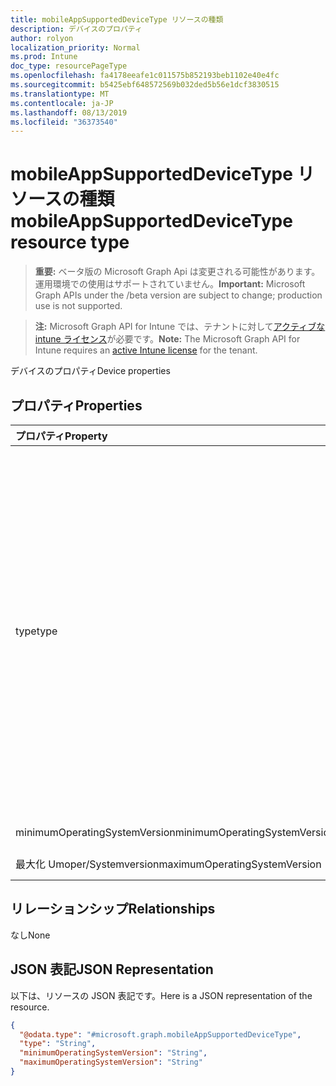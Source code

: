 ```yaml
---
title: mobileAppSupportedDeviceType リソースの種類
description: デバイスのプロパティ
author: rolyon
localization_priority: Normal
ms.prod: Intune
doc_type: resourcePageType
ms.openlocfilehash: fa4178eeafe1c011575b852193beb1102e40e4fc
ms.sourcegitcommit: b5425ebf648572569b032ded5b56e1dcf3830515
ms.translationtype: MT
ms.contentlocale: ja-JP
ms.lasthandoff: 08/13/2019
ms.locfileid: "36373540"
---
```

# <a name="mobileappsupporteddevicetype-resource-type"></a><span data-ttu-id="98085-103">mobileAppSupportedDeviceType リソースの種類</span><span class="sxs-lookup"><span data-stu-id="98085-103">mobileAppSupportedDeviceType resource type</span></span>

> <span data-ttu-id="98085-104">**重要:** ベータ版の Microsoft Graph Api は変更される可能性があります。運用環境での使用はサポートされていません。</span><span class="sxs-lookup"><span data-stu-id="98085-104">**Important:** Microsoft Graph APIs under the /beta version are subject to change; production use is not supported.</span></span>

> <span data-ttu-id="98085-105">**注:** Microsoft Graph API for Intune では、テナントに対して[アクティブな intune ライセンス](https://go.microsoft.com/fwlink/?linkid=839381)が必要です。</span><span class="sxs-lookup"><span data-stu-id="98085-105">**Note:** The Microsoft Graph API for Intune requires an [active Intune license](https://go.microsoft.com/fwlink/?linkid=839381) for the tenant.</span></span>

<span data-ttu-id="98085-106">デバイスのプロパティ</span><span class="sxs-lookup"><span data-stu-id="98085-106">Device properties</span></span>

## <a name="properties"></a><span data-ttu-id="98085-107">プロパティ</span><span class="sxs-lookup"><span data-stu-id="98085-107">Properties</span></span>
|<span data-ttu-id="98085-108">プロパティ</span><span class="sxs-lookup"><span data-stu-id="98085-108">Property</span></span>|<span data-ttu-id="98085-109">型</span><span class="sxs-lookup"><span data-stu-id="98085-109">Type</span></span>|<span data-ttu-id="98085-110">説明</span><span class="sxs-lookup"><span data-stu-id="98085-110">Description</span></span>|
|:---|:---|:---|
|<span data-ttu-id="98085-111">type</span><span class="sxs-lookup"><span data-stu-id="98085-111">type</span></span>|[<span data-ttu-id="98085-112">deviceType</span><span class="sxs-lookup"><span data-stu-id="98085-112">deviceType</span></span>](../resources/intune-shared-devicetype.md)|<span data-ttu-id="98085-113">デバイスの種類。</span><span class="sxs-lookup"><span data-stu-id="98085-113">Device type.</span></span> <span data-ttu-id="98085-114">可能な値: `desktop`、 `windowsRT` `winMO6` `nokia` `windowsPhone` `mac` `winCE` `winEmbedded` `iPhone` `iPad` `iPod` `android`、、、、、、、、、、、、 `iSocConsumer` `unix` `macMDM` `holoLens` `surfaceHub` `androidForWork` `androidEnterprise`, `blackberry`, `palm`, `unknown`.</span><span class="sxs-lookup"><span data-stu-id="98085-114">Possible values are: `desktop`, `windowsRT`, `winMO6`, `nokia`, `windowsPhone`, `mac`, `winCE`, `winEmbedded`, `iPhone`, `iPad`, `iPod`, `android`, `iSocConsumer`, `unix`, `macMDM`, `holoLens`, `surfaceHub`, `androidForWork`, `androidEnterprise`, `blackberry`, `palm`, `unknown`.</span></span>|
|<span data-ttu-id="98085-115">minimumOperatingSystemVersion</span><span class="sxs-lookup"><span data-stu-id="98085-115">minimumOperatingSystemVersion</span></span>|<span data-ttu-id="98085-116">String</span><span class="sxs-lookup"><span data-stu-id="98085-116">String</span></span>|<span data-ttu-id="98085-117">最小 OS バージョン</span><span class="sxs-lookup"><span data-stu-id="98085-117">Minimum OS version</span></span>|
|<span data-ttu-id="98085-118">最大化 Umoper/Systemversion</span><span class="sxs-lookup"><span data-stu-id="98085-118">maximumOperatingSystemVersion</span></span>|<span data-ttu-id="98085-119">String</span><span class="sxs-lookup"><span data-stu-id="98085-119">String</span></span>|<span data-ttu-id="98085-120">最大 OS バージョン</span><span class="sxs-lookup"><span data-stu-id="98085-120">Maximum OS version</span></span>|

## <a name="relationships"></a><span data-ttu-id="98085-121">リレーションシップ</span><span class="sxs-lookup"><span data-stu-id="98085-121">Relationships</span></span>
<span data-ttu-id="98085-122">なし</span><span class="sxs-lookup"><span data-stu-id="98085-122">None</span></span>

## <a name="json-representation"></a><span data-ttu-id="98085-123">JSON 表記</span><span class="sxs-lookup"><span data-stu-id="98085-123">JSON Representation</span></span>
<span data-ttu-id="98085-124">以下は、リソースの JSON 表記です。</span><span class="sxs-lookup"><span data-stu-id="98085-124">Here is a JSON representation of the resource.</span></span>
<!-- {
  "blockType": "resource",
  "@odata.type": "microsoft.graph.mobileAppSupportedDeviceType"
}
-->
``` json
{
  "@odata.type": "#microsoft.graph.mobileAppSupportedDeviceType",
  "type": "String",
  "minimumOperatingSystemVersion": "String",
  "maximumOperatingSystemVersion": "String"
}
```



